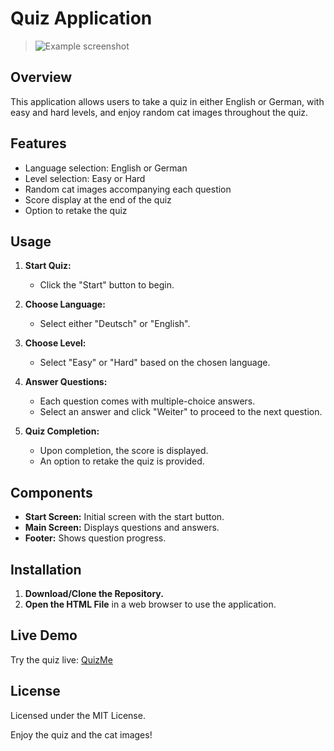 # Quiz Application

> ![Example screenshot]()

## Overview
This application allows users to take a quiz in either English or German, with easy and hard levels, and enjoy random cat images throughout the quiz.

## Features
- Language selection: English or German
- Level selection: Easy or Hard
- Random cat images accompanying each question
- Score display at the end of the quiz
- Option to retake the quiz

## Usage
1. **Start Quiz:**
   - Click the "Start" button to begin.

2. **Choose Language:**
   - Select either "Deutsch" or "English".

3. **Choose Level:**
   - Select "Easy" or "Hard" based on the chosen language.

4. **Answer Questions:**
   - Each question comes with multiple-choice answers.
   - Select an answer and click "Weiter" to proceed to the next question.

5. **Quiz Completion:**
   - Upon completion, the score is displayed.
   - An option to retake the quiz is provided.

## Components
- **Start Screen:** Initial screen with the start button.
- **Main Screen:** Displays questions and answers.
- **Footer:** Shows question progress.

## Installation
1. **Download/Clone the Repository.**
2. **Open the HTML File** in a web browser to use the application.

## Live Demo
Try the quiz live: [QuizMe](https://lisayl1688.github.io/QuizMe/)

## License
Licensed under the MIT License.

Enjoy the quiz and the cat images!
